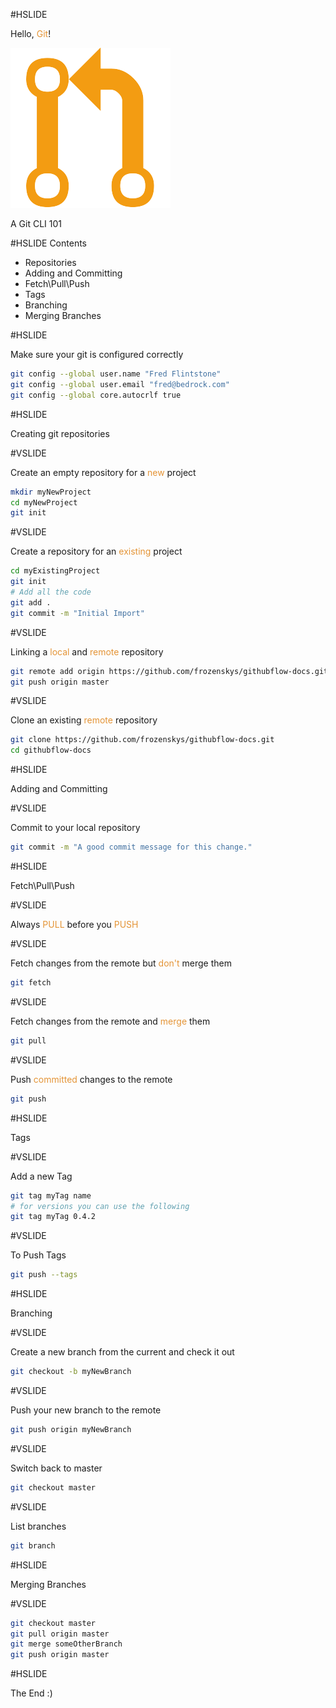 #HSLIDE

Hello, <span style="color:#e49436">Git</span>!

![Logo](assets/git-pull-request.png)


A Git CLI 101

#HSLIDE
Contents

- Repositories 
- Adding and Committing
- Fetch\Pull\Push 
- Tags
- Branching
- Merging Branches

#HSLIDE

Make sure your git is configured correctly

```bash
git config --global user.name "Fred Flintstone"
git config --global user.email "fred@bedrock.com"
git config --global core.autocrlf true
```

#HSLIDE

Creating git repositories

#VSLIDE

Create an empty repository for a <span style="color:#e49436">new</span> project

```bash
mkdir myNewProject
cd myNewProject
git init
```

#VSLIDE 

Create a repository for an <span style="color:#e49436">existing</span> project

```bash
cd myExistingProject
git init
# Add all the code
git add .
git commit -m "Initial Import"
```

#VSLIDE

Linking a <span style="color:#e49436">local</span> and <span style="color:#e49436">remote</span> repository

```bash
git remote add origin https://github.com/frozenskys/githubflow-docs.git
git push origin master
```

#VSLIDE 

Clone an existing <span style="color:#e49436">remote</span> repository

```bash
git clone https://github.com/frozenskys/githubflow-docs.git
cd githubflow-docs
```

#HSLIDE

Adding and Committing

#VSLIDE

Commit to your local repository

```bash
git commit -m "A good commit message for this change."
```

#HSLIDE

Fetch\Pull\Push

#VSLIDE

Always <span style="color:#e49436">PULL</span> before you <span style="color:#e49436">PUSH</span>

#VSLIDE

Fetch changes from the remote but <span style="color:#e49436">don't</span> merge them

```bash
git fetch
```

#VSLIDE

Fetch changes from the remote and <span style="color:#e49436">merge</span> them

```bash
git pull
``` 

#VSLIDE

Push <span style="color:#e49436">committed</span> changes to the remote

```bash
git push
```

#HSLIDE

Tags

#VSLIDE

Add a new Tag

```bash
git tag myTag name
# for versions you can use the following
git tag myTag 0.4.2
```

#VSLIDE

To Push Tags

```bash
git push --tags
```

#HSLIDE

Branching

#VSLIDE

Create a new branch from the current and check it out 

```bash
git checkout -b myNewBranch
```

#VSLIDE

Push your new branch to the remote 

```bash
git push origin myNewBranch
```

#VSLIDE

Switch back to master

```bash
git checkout master
```

#VSLIDE

List branches

```bash
git branch
```

#HSLIDE

Merging Branches

#VSLIDE

```bash
git checkout master
git pull origin master
git merge someOtherBranch
git push origin master
```

#HSLIDE

The End :)